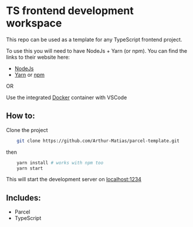# TS frontend development workspace

This repo can be used as a template for any TypeScript frontend project.

To use this you will need to have NodeJs + Yarn (or npm). You can find the links to their website here:

 - [NodeJs](https://nodejs.org/en/)
 - [Yarn](https://yarnpkg.com/) or [npm](https://www.npmjs.com/)

OR

Use the integrated [Docker](https://docs.docker.com/get-docker/) container with VSCode


## How to:

Clone the project

```bash
    git clone https://github.com/Arthur-Matias/parcel-template.git
```

then

```bash
    yarn install # works with npm too
    yarn start
```

This will start the development server on [localhost:1234](http://localhost:1234)


## Includes:

 - Parcel
 - TypeScript
